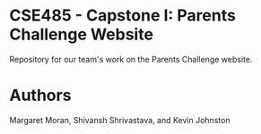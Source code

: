 # CSE485 - Capstone I: Parents Challenge Website
Repository for our team's work on the Parents Challenge website.

# Authors
Margaret Moran, Shivansh Shrivastava, and Kevin Johnston
